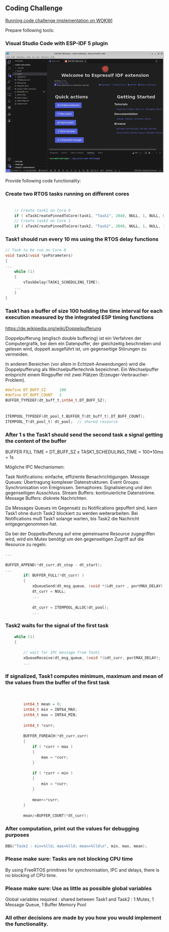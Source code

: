 
## Coding Challenge



[Running code challenge implementation on WOKWI](https://wokwi.com/projects/400828186491083777)




Prepare following tools:
### Visual Studio Code with ESP-IDF 5 plugin

![Visual Studio Code with ESP-IDF 5 plugin.](vscode_espidf.png)


Provide following code functionality:
### Create two RTOS tasks running on different cores

```c

    // Create task1 on Core 0
    if ( xTaskCreatePinnedToCore(task1, "Task1", 2048, NULL, 1, NULL, 0) != pdPASS ) ...
    // Create task2 on Core 1
    if ( xTaskCreatePinnedToCore(task2, "Task2", 2048, NULL, 1, NULL, 1) != pdPASS ) ...

```

    



### Task1 should run every 10 ms using the RTOS delay functions

```c
// Task to be run on Core 0
void task1(void *pvParameters) 
{
...
    while (1) 
    {  
        vTaskDelay(TASK1_SCHEDULING_TIME);    
    ...
    }
} 

```



### Task1 has a buffer of size 100 holding the time interval for each execution measured by the integrated ESP timing functions

https://de.wikipedia.org/wiki/Doppelpufferung

Doppelpufferung (englisch double buffering) ist ein Verfahren der Computergrafik, bei dem ein Datenpuffer, der gleichzeitig beschrieben und gelesen wird, doppelt ausgeführt ist, um gegenseitige Störungen zu vermeiden.

In anderen Bereichen (vor allem in Echtzeit-Anwendungen) wird die Doppelpufferung als Wechselpuffertechnik bezeichnet. Ein Wechselpuffer entspricht einem Ringpuffer mit zwei Plätzen (Erzeuger-Verbraucher-Problem).

```c
#define DT_BUFF_SZ      100
#define DT_BUFF_COUNT   2
BUFFER_TYPEDEF(dt_buff_t,int64_t,DT_BUFF_SZ);


ITEMPOOL_TYPEDEF(dt_pool_t,BUFFER_T(dt_buff_t),DT_BUFF_COUNT);
ITEMPOOL_T(dt_pool_t) dt_pool;  // shared resource
```




### After 1 s the Task1 should send the second task a signal getting the content of the buffer


BUFFER FILL TIME = DT_BUFF_SZ x TASK1_SCHEDULING_TIME = 100*10ms = 1s 

Mögliche IPC Mechanismen:

Task Notifications: einfache, effiziente Benachrichtigungen.
Message Queues: Übertragung komplexer Datenstrukturen.
Event Groups: Synchronisation von Ereignissen.
Semaphores: Signalisierung und den gegenseitigen Ausschluss.
Stream Buffers: kontinuierliche Datenströme.
Message Buffers: diskrete Nachrichten.

Da Messages Queues im Gegensatz zu Notifications gepuffert sind, kann Task1 ohne durch Task2 blockiert zu werden weiterarbeiten. Bei Notifications muß Task1 solange warten, bis Task2 die Nachricht entgegengenommen hat.

Da bei der Doppelbufferung auf eine gemeinsame Resource zugegriffen wird, wird ein Mutex benötigt um den gegenseitigen Zugriff auf die Resource zu regeln.


```c 
...

BUFFER_APPEND(*dt_curr,dt_stop - dt_start);
...
        if( BUFFER_FULL(*dt_curr) )
        {
            xQueueSend(dt_msg_queue, (void *)&dt_curr , portMAX_DELAY);
            dt_curr = NULL;
            ...

            dt_curr = ITEMPOOL_ALLOC(dt_pool);
            ...            
```



### Task2 waits for the signal of the first task

```c 
    while (1) 
    {

        // wait for IPC message from Task1
        xQueueReceive(dt_msg_queue, (void *)&dt_curr, portMAX_DELAY);
        ...
```        



### If signalized, Task1 computes minimum, maximum and mean of the values from the buffer of the first task
```c 


        int64_t mean = 0;
        int64_t min = INT64_MAX;
        int64_t max = INT64_MIN;

        int64_t *curr;
        
        BUFFER_FOREACH(*dt_curr,curr)
        {
            if ( *curr > max )
            {
                max = *curr;
            }

            if ( *curr < min )
            {
                min = *curr;
            }

            mean+=*curr;
        }
        
        mean/=BUFFER_COUNT(*dt_curr);
```   

### After computation, print out the values for debugging purposes

```c 
DBG("Task2 : min=%lld; max=%lld; mean=%lld\n", min, max, mean); 
```  


### Please make sure: Tasks are not blocking CPU time

By using FreeRTOS primitives for synchronisation, IPC and delays, there is no blocking of CPU time.


### Please make sure: Use as little as possible global variables

Global variables required : shared between Task1 and Task2 : 1 Mutex, 1 Message Queue, 1 Buffer Memory Pool


### All other decisions are made by you how you would implement the functionality.
